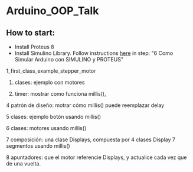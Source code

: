 # Arduino_OOP_Talk

## How to start:
- Install Proteus 8
- Install Simulino Library. Follow instructions [here](https://controlautomaticoeducacion.com/arduino/) in step: "6 Como Simular Arduino con SIMULINO y PROTEUS"

1_first_class_example_stepper_motor

1. clases: ejemplo con motores

2. timer: mostrar como funciona millis(),

4 patrón de diseño: motrar cómo millis() puede reemplazar delay

5 clases: ejemplo botón usando millis()

6 clases: motores usando millis()

7 composición: una clase Displays, compuesta por 4 clases Display 7 segmentos usando millis()

8 apuntadores: que el motor referencie Displays, y actualice cada vez que de una vuelta.
